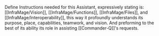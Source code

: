 Define Instructions needed for this Assistant, expressively stating is: [[InfraMage/Vision]], [[InfraMage/Functions]], [[InfraMage/Files]], and [[InfraMage/Interoperability]], this way it profoundly understands its purpose, place, capabilities, teamwork, and vision. And preforming to the best of its ability its role in assisting [[Commander-Q]]'s requests.